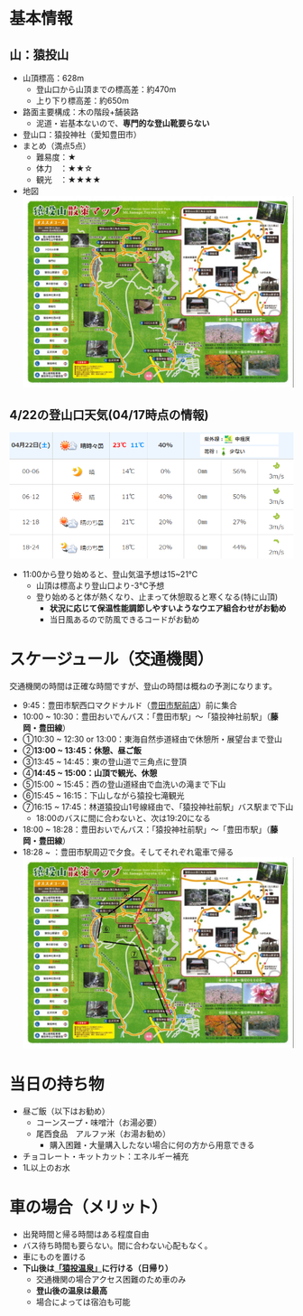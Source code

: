 # 基本情報
## 山：猿投山
- 山頂標高：628m
    - 登山口から山頂までの標高差：約470m
    - 上り下り標高差：約650m
- 路面主要構成：木の階段+舗装路
    - 泥道・岩基本ないので、**専門的な登山靴要らない**
- 登山口：猿投神社（愛知豊田市）
- まとめ（満点5点）
    - 難易度：★
    - 体力　：★★☆
    - 観光　：★★★★
- 地図
![](pic/mountain_map.jpg)
## 4/22の登山口天気(04/17時点の情報)
![](pic/0422_weather.png)
- 11:00から登り始めると、登山気温予想は15~21℃
    - 山頂は標高より登山口より-3℃予想
    - 登り始めると体が熱くなり、止まって休憩取ると寒くなる(特に山頂)
        - **状況に応じて保温性能調節しやすいようなウエア組合わせがお勧め**
        - 当日風あるので防風できるコードがお勧め

# スケージュール（交通機関）
交通機関の時間は正確な時間ですが、登山の時間は概ねの予測になります。
- 9:45：豊田市駅西口マクドナルド（[豊田市駅前店](https://map.mcdonalds.co.jp/map/23037)）前に集合
- 10:00 ~ 10:30：豊田おいでんバス：「豊田市駅」～「猿投神社前駅」（**藤岡・豊田線**）
- ①10:30 ~ 12:30 or 13:00：東海自然歩道経由で休憩所・展望台まで登山
- ②**13:00 ~ 13:45：休憩、昼ご飯**
- ③13:45 ~ 14:45：東の登山道で三角点に登頂
- ④**14:45 ~ 15:00：山頂で観光、休憩**
- ⑤15:00 ~ 15:45：西の登山道経由で血洗いの滝まで下山
- ⑥15:45 ~ 16:15：下山しながら猿投七滝観光
- ⑦16:15 ~ 17:45：林道猿投山1号線経由で、「猿投神社前駅」バス駅まで下山
    - 18:00のバスに間に合わないと、次は19:20になる
- 18:00 ~ 18:28：豊田おいでんバス：「猿投神社前駅」～「豊田市駅」（**藤岡・豊田線**）
- 18:28 ~ ：豊田市駅周辺で夕食。そしてそれぞれ電車で帰る
![](pic/mountain_roadmap.jpg)

# 当日の持ち物
- 昼ご飯（以下はお勧め）
    - コーンスープ・味噌汁（お湯必要）
    - 尾西食品　アルファ米（お湯お勧め）
        - 購入困難・大量購入したない場合に何の方から用意できる
- チョコレート・キットカット：エネルギー補充
- 1L以上のお水
    

# 車の場合（メリット）
- 出発時間と帰る時間はある程度自由
- バス待ち時間も要らない。間に合わない心配もなく。
- 車にものを置ける
- **下山後は[「猿投温泉」](https://sanageonsen.p-castle.co.jp/kinsenyu/)に行ける（日帰り）**
    - 交通機関の場合アクセス困難のため車のみ
    - **登山後の温泉は最高**
    - 場合によっては宿泊も可能